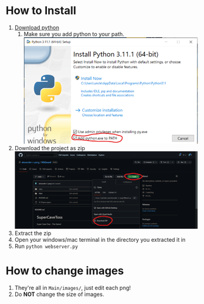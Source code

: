 # How to Install
1. [Download python](https://www.python.org/downloads/)
   1. Make sure you add python to your path.
![It's in the install screen](/sc2.png)
2. Download the project as zip
![Go to code -> Download as zip](/img.png)
3. Extract the zip
4. Open your windows/mac terminal in the directory you extracted it in
5. Run `python webserver.py`
# How to change images
1. They're all in `Main/images/`, just edit each png!
2. Do **NOT** change the size of images.